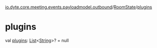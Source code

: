 [io.dyte.core.meeting.events.payloadmodel.outbound](../index.md)/[RoomState](index.md)/[plugins](plugins.md)

# plugins


val [plugins](plugins.md): [List](https://kotlinlang.org/api/latest/jvm/stdlib/kotlin.collections/-list/index.html)&lt;[String](https://kotlinlang.org/api/latest/jvm/stdlib/kotlin/-string/index.html)&gt;? = null
